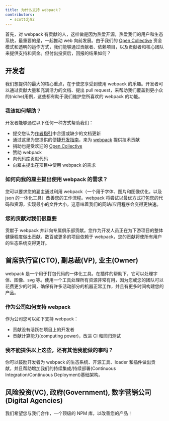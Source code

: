 ```yaml
---
title: 为什么支持 webpack？
contributors:
  - scottdj92
---
```


首先，对 webpack 有贡献的人，这样做是因为热爱开源，热爱我们的用户和生态系统，最重要的是，一起推动 web 向前发展。由于我们的 [Open Collective](http://opencollective.com/webpack) 资金模式和透明的运作方式，我们能够通过贡献者、依赖项目，以及贡献者和核心团队来提供支持和资金。但付出投资后，回报的结果如何？

## 开发者

我们想提供的最大的核心重点，在于使您享受到使用 webpack 的乐趣。开发者可以通过贡献大量和充满活力的文档、提出 pull request，来帮助我们覆盖到更小众的(niche)用例，这些都有助于我们维护您所喜欢的 webpack 的功能。

### 我该如何帮助？

开发者能够通过以下任何一种方式帮助我们：

*   提交您认为[作者指引](/writers-guide)中合适或缺少的文档更新
*   通过这里为您提供的便捷[开发指南](/development/index)，来为 [webpack](https://github.com/webpack/webpack) 提供技术贡献
*   捐助也是受欢迎的 [Open Collective](https://opencollective.com/webpack)
*   赞助 webpack
*   向代码库贡献代码
*   向雇主提出在项目中使用 webpack 的需求

### 如何向我的雇主提出使用 webpack 的需求？

您可以要求您的雇主通过利用 webpack（一个用于字体、图片和图像优化，以及 json 的一体化工具）改善您的工作流程。webpack 将尝试以最优方式打包您的代码和资源，实现最小的文件大小，这意味着我们的网站/应用程序会变得更快速。

### 您的贡献对我们很重要
贡献于 webpack 并非向专属俱乐部贡献。您作为开发人员正在为下游项目的整体健康程度做出贡献。数百或更多的项目依赖于 webpack，您的贡献将使所有用户的生态系统变得更好。

## 首席执行官(CTO), 副总裁(VP), 业主(Owner)

<!-- ### You Can Help Too!
(Add slides here regarding monetary value/dev time/tooling) -->

webpack 是一个用于打包代码的一体化工具。在插件的帮助下，它可以处理字体、图像、svg 等。使用一个工具处理所有资源非常有用，因为您或您的团队可以花费更少的时间，确保有许多活动部分的机器正常工作，并且有更多时间构建您的产品。

### 作为公司如何支持 webpack
作为公司您可以如下支持 webpack：
*   贡献没有活跃在项目上的开发者
*   贡献计算能力(computing power)，改进 CI 和回归测试

### 我不能提供以上这些，还有其他我能做的事吗？
你可以鼓励开发者为 webpack 的生态系统、开源工具、loader 和插件做出贡献，并且帮助增加我们的持续集成/持续部署(Continuous Integration/Continuous Deployment)基础架构。

## 风险投资(VC), 政府(Government), 数字营销公司(Digital Agencies)
我们希望您与我们合作，一个顶级的 NPM 库，以改善您的产品！

<!-- ### Sales Pitch
(add slides here) -->
